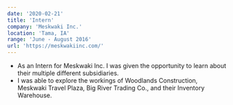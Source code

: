 ```yaml
---
date: '2020-02-21'
title: 'Intern'
company: 'Meskwaki Inc.'
location: 'Tama, IA'
range: 'June - August 2016'
url: 'https://meskwakiinc.com/'
---
```


- As an Intern for Meskwaki Inc. I was given the opportunity to learn about their multiple different subsidiaries.
- I was able to explore the workings of Woodlands Construction, Meskwaki Travel Plaza, Big River Trading Co., and their Inventory Warehouse.

